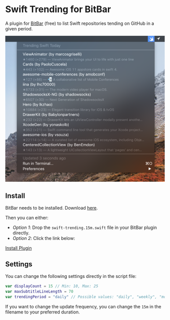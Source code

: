 # Swift Trending for BitBar

A plugin for [BitBar](https://getbitbar.com) (free) to list Swift repositories tending on GitHub in a given period.

![Screenshot](screenshot.png "Screenshot")

## Install

BitBar needs to be installed. Download [here](https://github.com/matryer/bitbar/releases/latest).

Then you can either:

* _Option 1_: Drop the `swift-trending.15m.swift` file in your BitBar plugin directly.
* _Option 2_: Click the link below:

<a href="bitbar://openPlugin?title=Swift%20Trending&src=https://raw.githubusercontent.com/kaishin/bitbar-plugins/master/Dev/GitHub/swift-trending.15m.swift">Install Plugin</a>

## Settings

You can change the following settings directly in the script file:

```swift
var displayCount = 15 // Min: 10, Max: 25
var maxSubtitleLineLength = 70
var trendingPeriod = "daily" // Possible values: "daily", "weekly", "monthly"
```

If you want to change the update frequency, you can change the `15m` in the filename to your preferred duration.
